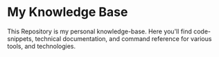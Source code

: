 # My Knowledge Base

This Repository is my personal knowledge-base. Here you'll find code-snippets, technical documentation, and command reference for various tools, and technologies.
